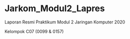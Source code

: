 # Jarkom_Modul2_Lapres

Laporan Resmi Praktikum Modul 2 Jaringan Komputer 2020

Kelompok C07 (0099 &amp; 0157)
